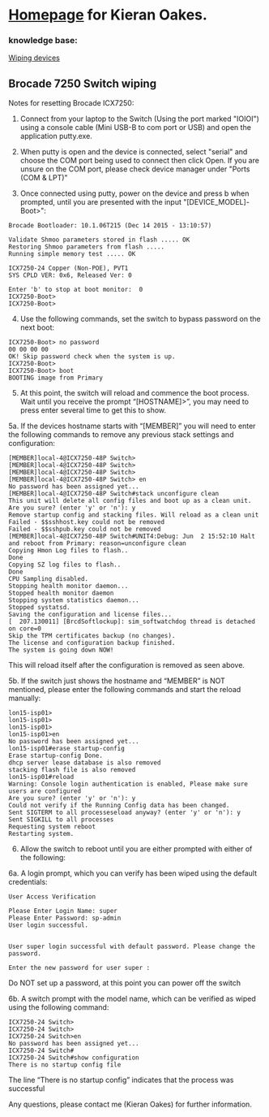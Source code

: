 # [Homepage](https://kioakes.github.io/) for Kieran Oakes.
### knowledge base:
[Wiping devices](https://kioakes.github.io/wiping-devices.md)

## Brocade 7250 Switch wiping

Notes for resetting Brocade ICX7250:

1)	Connect from your laptop to the Switch (Using the port marked "IOIOI") using a console cable (Mini USB-B to com port or USB) and open the application putty.exe.

2)	When putty is open and the device is connected, select "serial" and choose the COM port being used to connect then click Open. If you are unsure on the COM port, please check device manager under "Ports (COM & LPT)"

3)	Once connected using putty, power on the device and press b when prompted, until you are presented with the input "[DEVICE_MODEL]-Boot>":
```
Brocade Bootloader: 10.1.06T215 (Dec 14 2015 - 13:10:57)

Validate Shmoo parameters stored in flash ..... OK
Restoring Shmoo parameters from flash .....
Running simple memory test ..... OK

ICX7250-24 Copper (Non-POE), PVT1
SYS CPLD VER: 0x6, Released Ver: 0

Enter 'b' to stop at boot monitor:  0
ICX7250-Boot>
ICX7250-Boot>
```
4)	Use the following commands, set the switch to bypass password on the next boot:
```
ICX7250-Boot> no password
00 00 00 00
OK! Skip password check when the system is up.
ICX7250-Boot>
ICX7250-Boot> boot
BOOTING image from Primary
```

5)	At this point, the switch will reload and commence the boot process. Wait until you receive the prompt “[HOSTNAME]>”, you may need to press enter several time to get this to show.

5a.	If the devices hostname starts with “[MEMBER]” you will need to enter the following commands to remove any previous stack settings and configuration:
```
[MEMBER]local-4@ICX7250-48P Switch>
[MEMBER]local-4@ICX7250-48P Switch>
[MEMBER]local-4@ICX7250-48P Switch>
[MEMBER]local-4@ICX7250-48P Switch> en
No password has been assigned yet...
[MEMBER]local-4@ICX7250-48P Switch#stack unconfigure clean
This unit will delete all config files and boot up as a clean unit. Are you sure? (enter 'y' or 'n'): y
Remove startup config and stacking files. Will reload as a clean unit
Failed - $$sshhost.key could not be removed
Failed - $$sshpub.key could not be removed
[MEMBER]local-4@ICX7250-48P Switch#UNIT4:Debug: Jun  2 15:52:10 Halt and reboot from Primary: reason=unconfigure clean
Copying Hmon Log files to flash..
Done
Copying SZ log files to flash..
Done
CPU Sampling disabled.
Stopping health monitor daemon...
Stopped health monitor daemon
Stopping system statistics daemon...
Stopped systatsd.
Saving the configuration and license files...
[  207.130011] [BrcdSoftlockup]: sim_softwatchdog thread is detached on core=0
Skip the TPM certificates backup (no changes).
The license and configuration backup finished.
The system is going down NOW!
```
This will reload itself after the configuration is removed as seen above.

5b.	If the switch just shows the hostname and “MEMBER” is NOT mentioned, please enter the following commands and start the reload manually:
```
lon15-isp01>
lon15-isp01>
lon15-isp01>
lon15-isp01>en
No password has been assigned yet...
lon15-isp01#erase startup-config
Erase startup-config Done.
dhcp server lease database is also removed
stacking flash file is also removed
lon15-isp01#reload
Warning: Console login authentication is enabled, Please make sure users are configured
Are you sure? (enter 'y' or 'n'): y
Could not verify if the Running Config data has been changed.
Sent SIGTERM to all processeseload anyway? (enter 'y' or 'n'): y
Sent SIGKILL to all processes
Requesting system reboot
Restarting system.
```

6)	Allow the switch to reboot until you are either prompted with either of the following:

6a.	A login prompt, which you can verify has been wiped using the default credentials:
```
User Access Verification

Please Enter Login Name: super
Please Enter Password: sp-admin
User login successful.


User super login successful with default password. Please change the password.

Enter the new password for user super :
```

Do NOT set up a password, at this point you can power off the switch

6b.	A switch prompt with the model name, which can be verified  as wiped using the following command:
```
ICX7250-24 Switch>
ICX7250-24 Switch>
ICX7250-24 Switch>en
No password has been assigned yet...
ICX7250-24 Switch#
ICX7250-24 Switch#show configuration
There is no startup config file
```

The line “There is no startup config” indicates that the process was successful


Any questions, please contact me (Kieran Oakes) for further information.

